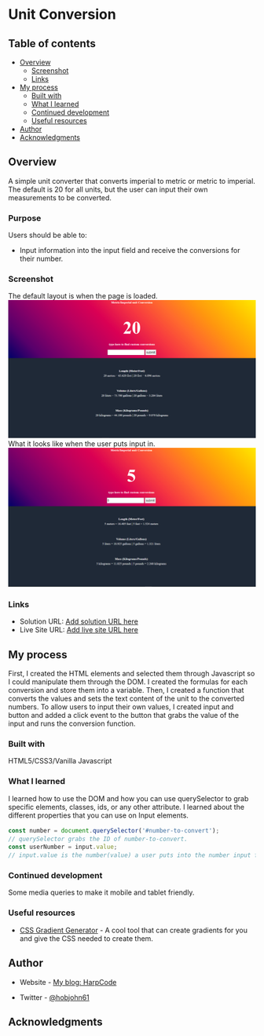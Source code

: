 # Unit Conversion

## Table of contents

- [Overview](#overview)
  - [Screenshot](#screenshot)
  - [Links](#links)
- [My process](#my-process)
  - [Built with](#built-with)
  - [What I learned](#what-i-learned)
  - [Continued development](#continued-development)
  - [Useful resources](#useful-resources)
- [Author](#author)
- [Acknowledgments](#acknowledgments)

## Overview
A simple unit converter that converts imperial to metric or metric to imperial. The default is 20 for all units, but the user can input their own measurements to be converted.
### Purpose

Users should be able to:

- Input information into the input field and receive the conversions for their number.

### Screenshot
The default layout is when the page is loaded.
![](./screenshots/deafultApp.PNG)
What it looks like when the user puts input in.
![](./screenshots/userInput.PNG)

### Links

- Solution URL: [Add solution URL here](https://your-solution-url.com)
- Live Site URL: [Add live site URL here](https://your-live-site-url.com)

## My process
First, I created the HTML elements and selected them through Javascript so I could manipulate them through the DOM.
I created the formulas for each conversion and store them into a variable.
Then, I created a function that converts the values and sets the text content of the unit to the converted numbers.
To allow users to input their own values, I created input and button and added a click event to the button that grabs the value of the input and runs the conversion function.


### Built with

HTML5/CSS3/Vanilla Javascript

### What I learned

I learned how to use the DOM and how you can use querySelector to grab specific elements, classes, ids, or any other attribute.
I learned about the different properties that you can use on Input elements.
```js
const number = document.querySelector('#number-to-convert');
// querySelector grabs the ID of number-to-convert. 
const userNumber = input.value;
// input.value is the number(value) a user puts into the number input field.
```

### Continued development
Some media queries to make it mobile and tablet friendly.

### Useful resources

- [CSS Gradient Generator](https://www.joshwcomeau.com/gradient-generator/) - A cool tool that can create gradients for you and give the CSS needed to create them.

## Author

- Website - [My blog: HarpCode](https://harpcode.tech/)

- Twitter - [@hobjohn61](https://twitter.com/hobojohn61)


## Acknowledgments
